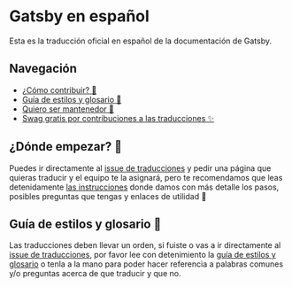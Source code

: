 # Gatsby en español

Esta es la traducción oficial en español de la documentación de Gatsby.

## Navegación

- [¿Cómo contribuir? 🤔](https://github.com/gatsbyjs/gatsby-es/blob/master/CONTRIBUTING.MD)
- [Guía de estilos y glosario 💅](https://github.com/gatsbyjs/gatsby-es/blob/master/TRANSLATION.md)
- [Quiero ser mantenedor 🧙‍](https://github.com/gatsbyjs/gatsby-es/blob/master/MAINTAINERS.MD)
- [Swag gratis por contribuciones a las traducciones ✨](https://www.gatsbyjs.com/contributing/contributor-swag/)

## ¿Dónde empezar? 🤔

Puedes ir directamente al [issue de traducciones](https://github.com/gatsbyjs/gatsby-es/issues/97) y pedir una página que quieras traducir y el equipo te la asignará, pero te recomendamos que leas detenidamente [las instrucciones](https://github.com/gatsbyjs/gatsby-es/blob/master/CONTRIBUTING.MD) donde damos con más detalle los pasos, posibles preguntas que tengas y enlaces de utilidad 💅

## Guía de estilos y glosario 💅

Las traducciones deben llevar un orden, si fuiste o vas a ir directamente al [issue de traducciones](https://github.com/gatsbyjs/gatsby-es/issues/97), por favor lee con detenimiento la [guía de estilos y glosario](https://github.com/gatsbyjs/gatsby-es/blob/master/TRANSLATION.md) o tenla a la mano para poder hacer referencia a palabras comunes y/o preguntas acerca de que traducir y que no.

